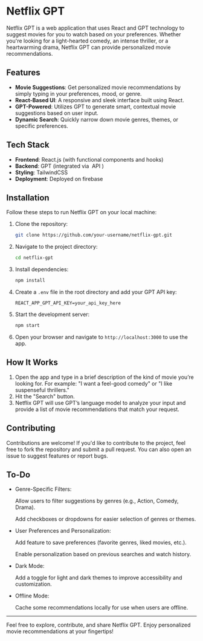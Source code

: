 # Netflix GPT

Netflix GPT is a web application that uses React and GPT technology to suggest movies for you to watch based on your preferences. Whether you're looking for a light-hearted comedy, an intense thriller, or a heartwarming drama, Netflix GPT can provide personalized movie recommendations.

## Features

- **Movie Suggestions**: Get personalized movie recommendations by simply typing in your preferences, mood, or genre.
- **React-Based UI**: A responsive and sleek interface built using React.
- **GPT-Powered**: Utilizes GPT to generate smart, contextual movie suggestions based on user input.
- **Dynamic Search**: Quickly narrow down movie genres, themes, or specific preferences.

## Tech Stack

- **Frontend**: React.js (with functional components and hooks)
- **Backend**: GPT (integrated via  API )
- **Styling**: TailwindCSS
- **Deployment**: Deployed on firebase

## Installation

Follow these steps to run Netflix GPT on your local machine:

1. Clone the repository:

   ```bash
   git clone https://github.com/your-username/netflix-gpt.git
   ```

2. Navigate to the project directory:

   ```bash
   cd netflix-gpt
   ```

3. Install dependencies:

   ```bash
   npm install
   ```

4. Create a `.env` file in the root directory and add your GPT API key:

   ```
   REACT_APP_GPT_API_KEY=your_api_key_here
   ```

5. Start the development server:

   ```bash
   npm start
   ```

6. Open your browser and navigate to `http://localhost:3000` to use the app.

## How It Works

1. Open the app and type in a brief description of the kind of movie you’re looking for. For example: "I want a feel-good comedy" or "I like suspenseful thrillers."
2. Hit the "Search" button.
3. Netflix GPT will use GPT’s language model to analyze your input and provide a list of movie recommendations that match your request.

## Contributing

Contributions are welcome! If you'd like to contribute to the project, feel free to fork the repository and submit a pull request. You can also open an issue to suggest features or report bugs.

## To-Do

- Genre-Specific Filters:

  Allow users to filter suggestions by genres (e.g., Action, Comedy, Drama).

  Add checkboxes or dropdowns for easier selection of genres or themes.
- User Preferences and Personalization:

  Add feature to save preferences (favorite genres, liked movies, etc.).

  Enable personalization based on previous searches and watch history.
- Dark Mode:

  Add a toggle for light and dark themes to improve accessibility and customization.
- Offline Mode:



  Cache some recommendations locally for use when users are offline.

---

Feel free to explore, contribute, and share Netflix GPT. Enjoy personalized movie recommendations at your fingertips!

